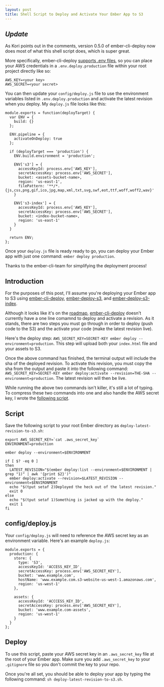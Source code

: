 ```yaml
---
layout: post
title: Shell Script to Deploy and Activate Your Ember App to S3
---
```


[github-issue]: https://github.com/ember-cli/ember-cli-deploy/issues/121
[ember-cli-deploy]: http://ember-cli.github.io/ember-cli-deploy/
[ember-deploy-s3]: https://github.com/LevelbossMike/ember-deploy-s3
[ember-deploy-s3-index]: https://github.com/Kerry350/ember-deploy-s3-index
[script-gist]: https://gist.github.com/mtmckenna/2bbce8c14f520c78088b
[ember-cli-deploy-dotenv]: http://ember-cli.com/ember-cli-deploy/docs/v0.5.x/dotenv-support/

## *Update*

As Kori points out in the comments, version 0.5.0 of ember-cli-deploy now does most of what this shell script does, which is super great.

More specifically, ember-cli-deploy [supports .env files][ember-cli-deploy-dotenv], so you can place your AWS credentials in a
`.env.deploy.production` file within your root project directly like so:

```
AWS_KEY=<your key>
AWS_SECRET=<your secret>
```

You can then update your `config/deploy.js` file to use the environment variables listed in `.env.deploy.production` and activate the latest revision when you deploy. My `deploy.js` file looks like this:

```
module.exports = function(deployTarget) {
  var ENV = {
    build: {}
  };

  ENV.pipeline = {
    activateOnDeploy: true
  };

  if (deployTarget === 'production') {
    ENV.build.environment = 'production';

    ENV['s3'] = {
      accessKeyId: process.env['AWS_KEY'],
      secretAccessKey: process.env['AWS_SECRET'],
      bucket: <assets-bucket-name>,
      region: 'us-east-1',
      filePattern: '**/*.{js,css,png,gif,ico,jpg,map,xml,txt,svg,swf,eot,ttf,woff,woff2,wav}'
    }

    ENV['s3-index'] = {
      accessKeyId: process.env['AWS_KEY'],
      secretAccessKey: process.env['AWS_SECRET'],
      bucket: <index-bucket-name>,
      region: 'us-east-1'
    }
  }

  return ENV;
};
```

Once your `deploy.js` file is ready ready to go, you can deploy your Ember app with just one command: `ember deploy production`.

Thanks to the ember-cli-team for simplifying the deployment process!

## Introduction

For the purposes of this post, I'll assume you're deploying your Ember app to S3 using [ember-cli-deploy], [ember-deploy-s3], and [ember-deploy-s3-index].

Although it looks like it's on the [roadmap][github-issue], [ember-cli-deploy] doesn't currently have a one line comamnd to deploy and activate a revision. As it stands, there are two steps you must go through in order to deploy (push code to the S3) and the activate your code (make the latest revision live).

Here's the deploy step: `AWS_SECRET_KEY=SECRET-KEY ember deploy --environment=production`. This step will upload both your `index.html` file and your assets to S3.

Once the above command has finished, the terminal output will include the sha of the deployed revision. To activate this revision, you must copy the sha from the output and paste it into the following command: `AWS_SECRET_KEY=SECRET-KEY ember deploy:activate --revision=THE-SHA --environment=production`. The latest revision will then be live.

While running the above two commands isn't killer, it's still a lot of typing. To compress these two commands into one and also handle the AWS secret key, I wrote the [following script][script-gist].

## Script

Save the following script to your root Ember directory as `deploy-latest-revision-to-s3.sh`:

```
export AWS_SECRET_KEY=`cat .aws_secret_key`
ENVIRONMENT=production

ember deploy --environment=$ENVIRONMENT

if [ $? -eq 0 ]
then
  LATEST_REVISION="$(ember deploy:list --environment=$ENVIRONMENT | grep "1)" | awk '{print $2}')"
  ember deploy:activate --revision=$LATEST_REVISION --environment=$ENVIRONMENT
  echo "$(tput setaf 2)Deployed the heck out of the latest revision."
  exit 0
else
  echo "$(tput setaf 1)Something is jacked up with the deploy."
  exit 1
fi
```

## config/deploy.js

Your `config/deploy.js` will need to reference the AWS secret key as an environment variable. Here's an example `deploy.js`:

```
module.exports = {
  production: {
    store: {
      type: 'S3',
      accessKeyId: 'ACCESS_KEY_ID',
      secretAccessKey: process.env['AWS_SECRET_KEY'],
      bucket: 'www.example.com',
      hostName: 'www.example.com.s3-website-us-west-1.amazonaws.com',
      region: 'us-west-1'
    },

    assets: {
      accessKeyId: 'ACCCESS_KEY_ID',
      secretAccessKey: process.env['AWS_SECRET_KEY'],
      bucket: 'www.example.com-assets',
      region: 'us-west-1'
    }
  }
};
```

## Deploy

To use this script, paste your AWS secret key in an `.aws_secret_key` file at the root of your Ember app. Make sure you add `.aws_secret_key` to your `.gitignore` file so you don't commit the key to your repo.

Once you're all set, you should be able to deploy your app by typing the following command: `sh deploy-latest-revision-to-s3.sh`.
